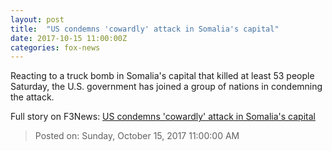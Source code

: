 ```yaml
---
layout: post
title:  "US condemns 'cowardly' attack in Somalia's capital"
date: 2017-10-15 11:00:00Z
categories: fox-news
---
```


Reacting to a truck bomb in Somalia's capital that killed at least 53 people Saturday, the U.S. government has joined a group of nations in condemning the attack.


Full story on F3News: [US condemns 'cowardly' attack in Somalia's capital](http://www.f3nws.com/n/BKnqED)

> Posted on: Sunday, October 15, 2017 11:00:00 AM
